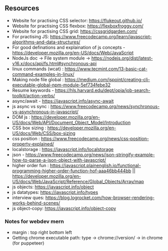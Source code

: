 ## Resources

- Website for practising CSS selector: https://flukeout.github.io/
- Website for practising CSS flexbox: https://flexboxfroggy.com/
- Website for practising CSS grid: https://cssgridgarden.com/
- For practising JS: https://www.freecodecamp.org/learn/javascript-algorithms-and-data-structures/
- For good definations and explaination of js concepts - https://developer.mozilla.org/en-US/docs/Web/JavaScript
- NodeJs doc -> File system module -> https://nodejs.org/dist/latest-v16.x/docs/api/fs.html#synchronous-api
- linux commands (wcat) : https://www.tecmint.com/13-basic-cat-command-examples-in-linux/
- Making node file global : https://medium.com/jspoint/creating-cli-executable-global-npm-module-5ef734febe32
- Resume keywords - https://hls.harvard.edu/dept/opia/job-search-toolkit/action-verbs/
- async/await - https://javascript.info/async-await
- js async vs sync : https://www.freecodecamp.org/news/synchronous-vs-asynchronous-in-javascript/
- DOM js : https://developer.mozilla.org/en-US/docs/Web/API/Document_Object_Model/Introduction
- CSS box sizing : https://developer.mozilla.org/en-US/docs/Web/CSS/box-sizing
- css position : https://www.freecodecamp.org/news/css-position-property-explained/
- localstorage : https://javascript.info/localstorage
- json - https://www.freecodecamp.org/news/json-stringify-example-how-to-parse-a-json-object-with-javascript/
- higher order fun :  https://javascript.plainenglish.io/functional-programming-higher-order-function-hof-aaa46bb444bb || https://developer.mozilla.org/en-US/docs/Web/JavaScript/Reference/Global_Objects/Array/map
- js objects: https://javascript.info/object
- js datatypes: https://javascript.info/types
- interview ques: https://blog.logrocket.com/how-browser-rendering-works-behind-scenes/
- js object-copy: https://javascript.info/object-copy

### Notes for webdev mern

- margin : top right bottom left
- Getting chrome executable path: type -> chrome://version/ -> in chrome (for puppeteer)
